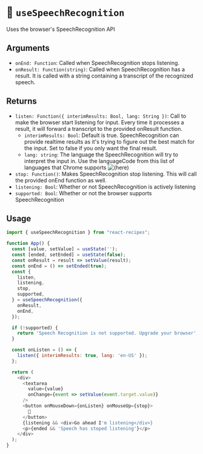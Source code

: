 # 🍖 `useSpeechRecognition`

Uses the browser's SpeechRecognition API

## Arguments

- `onEnd: Function`: Called when SpeechRecognition stops listening.
- `onResult: Function(string)`: Called when SpeechRecognition has a result. It is called with a string containing a transcript of the recognized speech.

## Returns

- `listen: Function({ interimResults: Bool, lang: String })`: Call to make the browser start listening for input. Every time it processes a result, it will forward a transcript to the provided onResult function.
  - `interimResults: Bool`: Default is true. SpeechRecognition can provide realtime results as it's trying to figure out the best match for the input. Set to false if you only want the final result.
  - `lang: string`: The language the SpeechRecognition will try to interpret the input in. Use the languageCode from this list of languages that Chrome supports ![(here)](https://cloud.google.com/speech-to-text/docs/languages)
- `stop: Function()`: Makes SpeechRecognition stop listening. This will call the provided onEnd function as well.
- `listening: Bool`: Whether or not SpeechRecognition is actively listening
- `supported: Bool`: Whether or not the browser supports SpeechRecognition

## Usage


```js
import { useSpeechRecognition } from "react-recipes";

function App() {
  const [value, setValue] = useState('');
  const [ended, setEnded] = useState(false);
  const onResult = result => setValue(result);
  const onEnd = () => setEnded(true);
  const {
    listen,
    listening,
    stop,
    supported,
  } = useSpeechRecognition({
    onResult,
    onEnd,
  });

  if (!supported) {
    return 'Speech Recognition is not supported. Upgrade your browser';
  }

  const onListen = () => {
    listen({ interimResults: true, lang: 'en-US' });
  };

  return (
    <div>
      <textarea
        value={value}
        onChange={event => setValue(event.target.value)}
      />
      <button onMouseDown={onListen} onMouseUp={stop}>
        🎤
      </button>
      {listening && <div>Go ahead I'm listening</div>}
      <p>{ended && 'Speech has stoped listening'}</p>
    </div>
  );
}
```
